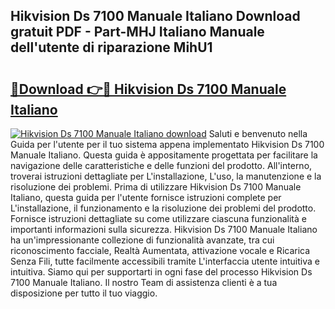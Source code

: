 ## Hikvision Ds 7100 Manuale Italiano Download gratuit PDF - Part-MHJ Italiano Manuale dell'utente di riparazione MihU1

# <h2><a href="http://dfbivmh.blite.top/?on=Hikvision+Ds+7100+Manuale+Italiano">🔗Download 👉🔴 Hikvision Ds 7100 Manuale Italiano</a></h2>

[![Hikvision Ds 7100 Manuale Italiano download](https://i.imgur.com/lujVjoI.png)](http://dfbivmh.blite.top/?on=Hikvision+Ds+7100+Manuale+Italiano)
Saluti e benvenuto nella Guida per l'utente per il tuo sistema appena implementato Hikvision Ds 7100 Manuale Italiano. Questa guida è appositamente progettata per facilitare la navigazione delle caratteristiche e delle funzioni del prodotto. All'interno, troverai istruzioni dettagliate per L'installazione, L'uso, la manutenzione e la risoluzione dei problemi. Prima di utilizzare Hikvision Ds 7100 Manuale Italiano, questa guida per l'utente fornisce istruzioni complete per L'installazione, il funzionamento e la risoluzione dei problemi del prodotto. Fornisce istruzioni dettagliate su come utilizzare ciascuna funzionalità e importanti informazioni sulla sicurezza. Hikvision Ds 7100 Manuale Italiano ha un'impressionante collezione di funzionalità avanzate, tra cui riconoscimento facciale, Realtà Aumentata, attivazione vocale e Ricarica Senza Fili, tutte facilmente accessibili tramite L'interfaccia utente intuitiva e intuitiva. Siamo qui per supportarti in ogni fase del processo Hikvision Ds 7100 Manuale Italiano. Il nostro Team di assistenza clienti è a tua disposizione per tutto il tuo viaggio.
